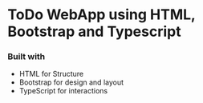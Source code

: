 # ToDo WebApp using HTML, Bootstrap and Typescript

### Built with
- HTML for Structure
- Bootstrap for design and layout
- TypeScript for interactions

